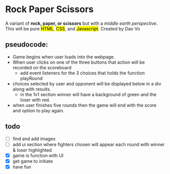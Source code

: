 # Rock Paper Scissors

A variant of **rock, paper, or scissors** but with a *middle earth perspective*.
This will be pure <mark>HTML</mark>, <mark>CSS</mark>, and <mark>Javascript</mark>.
Created by Dao Vo

## pseudocode:
* Game begins when user loads into the webpage.
* When user clicks on one of the three buttons that action will be recorded on the scoreboard
  * add event listeners for the 3 choices that holds the function  playRound
* choices selected by user and opponent will be displayed below in a div along with results.
    * in the 1v1 section winner will have a background of green and the loser with red.
* when user finishes five rounds then the game will end with the score and option to play again.

## todo
- [ ] find and add images
- [ ] add ui section where fighters chosen will appear each round with winner & loser highlighted
- [x] game is function with UI
- [x] get game to initiate
- [x] have fun
